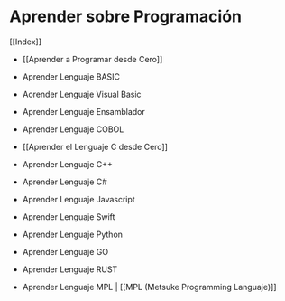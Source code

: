# Aprender sobre Programación

[[Index]]

* [[Aprender a Programar desde Cero]]

* Aprender Lenguaje BASIC
* Aorender Lenguaje Visual Basic
* Aprender Lenguaje Ensamblador
* Aprender Lenguaje COBOL
* [[Aprender el Lenguaje C desde Cero]]
* Aprender Lenguaje C++
* Aprender Lenguaje C#
* Aprender Lenguaje Javascript
* Aprender Lenguaje Swift
* Aprender Lenguaje Python
* Aprender Lenguaje GO
* Aprender Lenguaje RUST
* Aprender Lenguaje MPL | [[MPL (Metsuke Programming Languaje)]]

